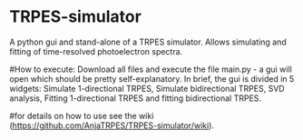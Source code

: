 # TRPES-simulator
A python gui and stand-alone of a TRPES simulator. Allows simulating and fitting of time-resolved photoelectron spectra.

#How to execute: 
Download all files and execute the file main.py - a gui will open which should be pretty self-explanatory.
In brief, the gui is divided in 5 widgets: Simulate 1-directional TRPES, Simulate bidirectional TRPES, SVD analysis, Fitting 1-directional TRPES and fitting bidirectional TRPES.

#for details on how to use see the wiki (https://github.com/AnjaTRPES/TRPES-simulator/wiki).
